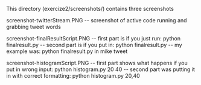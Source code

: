 This directory (exercize2/screenshots/) contains three screenshots

screenshot-twitterStream.PNG
-- screenshot of active code running and grabbing tweet words 

screenshot-finalResultScript.PNG
-- first part is if you just run: python finalresult.py
-- second part is if you put in: python finalresult.py <words seperated by space>
    -- my example was: python finalresult.py in mike tweet

screenshot-histogramScript.PNG
-- first part shows what happens if you put in wrong input: python histogram.py 20 40
-- second part was putting it in with correct formatting: python histogram.py 20,40


